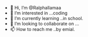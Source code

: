 - 👋 Hi, I’m @Ralphallamaa
- 👀 I’m interested in ...coding
- 🌱 I’m currently learning ..in school.
- 💞️ I’m looking to collaborate on ...
- 📫 How to reach me ..by emial.

<!---
Ralphallamaa/Ralphallamaa is a ✨ special ✨ repository because its `README.md` (this file) appears on your GitHub profile.
You can click the Preview link to take a look at your changes.
--->
